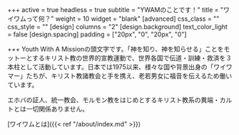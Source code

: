 +++
active = true
headless = true
subtitle = "YWAMのことです！"
title = "ワイワムって何？"
weight = 10
widget = "blank"
[advanced]
css_class = ""
css_style = ""
[design]
columns = "2"
[design.background]
text_color_light = false
[design.spacing]
padding = ["20px", "0", "20px", "0"]

+++
Youth With A Missionの頭文字です。「神を知り、神を知らせる」ことをモットーとするキリスト教の世界的宣教運動で、世界各国で伝道・訓練・救済を３本柱として活動しています。日本では1975以来、様々な国や背景出身の「ワイワマー」たちが、キリスト教諸教会と手を携え、老若男女に福音を伝えるため働いています。

エホバの証人、統一教会、モルモン教をはじめとするキリスト教系の異端・カルトとは一切関係ありません。

\[ワイワムとは\]({{< ref "/about/index.md" >}})
